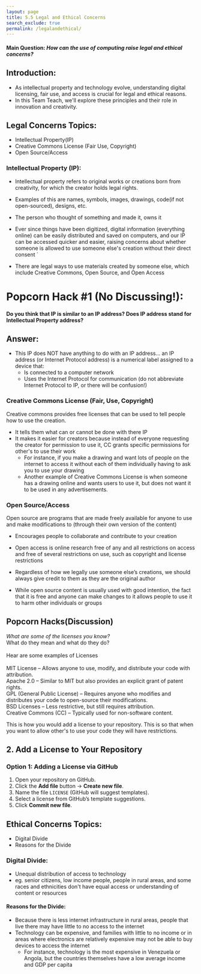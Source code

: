 ```yaml
---
layout: page
title: 5.5 Legal and Ethical Concerns  
search_exclude: true
permalink: /legalandethical/
---
```


#### Main Question: *How can the use of computing raise legal and ethical concerns?*


## Introduction:

- As intellectual property and technology evolve, understanding digital licensing, fair use, and access is crucial for legal and ethical reasons.
- In this Team Teach, we'll explore these principles and their role in innovation and creativity.

## Legal Concerns Topics:
- Intellectual Property(IP)
- Creative Commons License (Fair Use, Copyright)
- Open Source/Access


### Intellectual Property (IP):

- Intellectual property refers to original works or creations born from creativity, for which the creator holds legal rights.

- Examples of this are names, symbols, images, drawings, code(if not open-sourced), designs, etc.

- The person who thought of something and made it, owns it

- Ever since things have been digitized, digital information (everything online) can be easily distributed and saved on computers, and our IP can be accessed quicker and easier, raising concerns about whether someone is allowed to use someone else's creation without their direct consent
`
- There are legal ways to use materials created by someone else, which include Creative Commons, Open Source, and Open Access

# Popcorn Hack #1 (No Discussing!):
#### Do you think that IP is similar to an IP address? Does IP address stand for Intellectual Property address?

## Answer:

- This IP does NOT have anything to do with an IP address... an IP address (or Internet Protocol address) is a numerical label assigned to a device that:
    - Is connected to a computer network
    - Uses the Internet Protocol for communication (do not abbreviate Internet Protocol to IP, or there will be confusion!)

### Creative Commons License (Fair, Use, Copyright)

Creative commons provides free licenses that can be used to tell people how to use the creation.
* It tells them what can or cannot be done with there IP
* It makes it easier for creators because instead of everyone requesting the creator for permission to use it, CC grants specific permissions for other's to use their work
    * For instance, if you make a drawing and want lots of people on the internet to access it without each of them individually having to ask you to use your drawing
    * Another example of Creative Commons License is when someone has a drawing online and wants users to use it, but does not want it to be used in any advertisements. 

### Open Source/Access

Open source are programs that are made freely available for anyone to use and make modifications to (through their own version of the content)
* Encourages people to collaborate and contribute to your creation
* Open access is online research free of any and all restrictions on access and free of several restrictions on use, such as copyright and license restrictions
* Regardless of how we legally use someone else’s creations, we should always give credit to them as they are the original author

* While open source content is usually used with good intention, the fact that it is free and anyone can make changes to it allows people to use it to harm other individuals or groups


## **Popcorn Hacks(Discussion)**
*What are some of the licenses you know?*
<br>
What do they mean and what do they do?
<br>
<br>
Hear are some examples of Licenses
<br>
<br>
MIT License – Allows anyone to use, modify, and distribute your code with attribution.
<br>
Apache 2.0 – Similar to MIT but also provides an explicit grant of patent rights.
<br>
GPL (General Public License) – Requires anyone who modifies and distributes your code to open-source their modifications.
<br>
BSD Licenses – Less restrictive, but still requires attribution.
<br>
Creative Commons (CC) – Typically used for non-software content.


This is how you would add a license to your repository. This is so that when you want to allow other's to use your code they will have restrictions.

## 2. Add a License to Your Repository

### Option 1: Adding a License via GitHub

1. Open your repository on GitHub.
2. Click the **Add file** button → **Create new file**.
3. Name the file `LICENSE` (GitHub will suggest templates).
4. Select a license from GitHub’s template suggestions.
5. Click **Commit new file**.







## Ethical Concerns Topics:
- Digital Divide
- Reasons for the Divide

### Digital Divide:
- Unequal distribution of access to technology
- eg. senior citizens, low income people, people in rural areas, and some races and ethnicities don't have equal access or understanding of content or resources

#### Reasons for the Divide:
- Because there is less internet infrastructure in rural areas, people that live there may have little to no access to the internet
- Technology can be expensive, and families with little to no income or in areas where electronics are relatively expensive may not be able to buy devices to access the internet
    - For instance, technology is the most expensive in Venezuela or Angola, but the countries themselves have a low average income and GDP per capita

